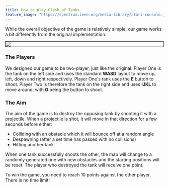 ```yaml
---
title: How to play Clash of Tanks
feature_image: "https://spectrum.ieee.org/media-library/atari-console.jpg?id=28145520&width=1200&height=900"
---
```


While the overall objective of the game is relatively simple, our game works a bit differently from the original implementation.

<style>
img, video {
  border: 1px solid black;
  display: block;
  margin-left: auto;
  margin-right: auto;
}
</style>
![](https://pbs.twimg.com/media/C5MakjBWAAI0bgJ.jpg:large)

### The Players
We designed our game to be two-player, just like the original. Player One is the tank on the left side and uses the standard **WASD** layout to move up, left, down and right respectively. Player One's tank uses the **E** button to shoot. Player Two is therefore the tank on the right side and uses **IJKL** to move around, with **O** being the button to shoot.

### The Aim
The aim of the game is to destroy the opposing tank by shooting it with a projectile. When a projectile is shot, it will move in that direction for a few seconds before either:
  * Colliding with an obstacle which it will bounce off at a random angle
  * Despawning (after a set time has passed with no collisions)
  * Hitting another tank


When one tank successfully shoots the other, the map will change to a randomly generated one with new obstacles and the starting positions will be reset. The player who destroyed the tank will receive one point.


To win the game, you need to reach 10 points against the other player. There is no time limit!